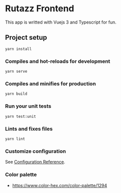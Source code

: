 # Rutazz Frontend

This app is writted with Vuejs 3 and Typescript for fun.

## Project setup
```
yarn install
```

### Compiles and hot-reloads for development
```
yarn serve
```

### Compiles and minifies for production
```
yarn build
```

### Run your unit tests
```
yarn test:unit
```

### Lints and fixes files
```
yarn lint
```

### Customize configuration
See [Configuration Reference](https://cli.vuejs.org/config/).


### Color palette
- https://www.color-hex.com/color-palette/1294
